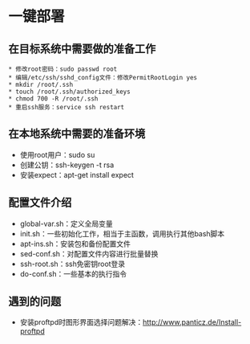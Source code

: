 # 一键部署  
## 在目标系统中需要做的准备工作  
	* 修改root密码：sudo passwd root  
	* 编辑/etc/ssh/sshd_config文件：修改PermitRootLogin yes  
	* mkdir /root/.ssh  
	* touch /root/.ssh/authorized_keys  
	* chmod 700 -R /root/.ssh  
	* 重启ssh服务：service ssh restart  

## 在本地系统中需要的准备环境  
* 使用root用户：sudo su  
* 创建公钥：ssh-keygen -t rsa  
* 安装expect：apt-get install expect  

## 配置文件介绍  
* global-var.sh：定义全局变量  
* init.sh：一些初始化工作，相当于主函数，调用执行其他bash脚本  
* apt-ins.sh：安装包和备份配置文件  
* sed-conf.sh：对配置文件内容进行批量替换  
* ssh-root.sh：ssh免密钥root登录  
* do-conf.sh：一些基本的执行指令  

## 遇到的问题  
* 安装proftpd时图形界面选择问题解决：http://www.panticz.de/Install-proftpd  